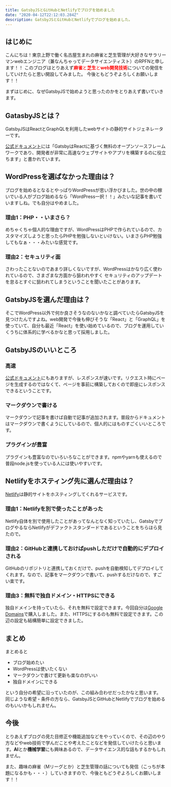 ```yaml
---
title: GatsbyJSとGitHubとNetlifyでブログを始めました
date: "2020-04-12T22:12:03.284Z"
description: GatsbyJSとGitHubとNetlifyでブログを始めました。
---
```


## はじめに 

こんにちは！東京上野で働く名古屋生まれの麻雀と芝生管理が大好きなサラリーマンwebエンジニア（兼なんちゃってデータサイエンティスト）のRPFNと申します！！
このブログはとりあえず<font color="red">**麻雀**と**芝生**と**web開発技術**</font>についての発信をしていけたらと思い開設してみました。
今後ともどうぞよろしくお願いします！！

まずはじめに、なぜGatsbyJSで始めようと思ったのかをとりあえず書いていきます。

## GatasbyJSとは？

GatsbyJSはReactとGraphQLを利用したwebサイトの静的サイトジェネレーターです。

[公式ドキュメント](https://www.gatsbyjs.org/)には「GatsbyはReactに基づく無料のオープンソースフレームワークであり、開発者が非常に高速なウェブサイトやアプリを構築するのに役立ちます」と書かれています。

## WordPressを選ばなかった理由は？

ブログを始めるとなるとやっぱりWordPressが思い浮かびました。世の中の稼いでいる人がブログ始めるなら「WordPress一択！！」みたいな記事を書いていますしね。でも自分はやめました。

### 理由1：PHP・・いまさら？

めちゃくちゃ個人的な理由ですが、WordPressはPHPで作られているので、カスタマイズしようと思ったらPHPを勉強しないといけない。いまさらPHP勉強してもなぁ・・・みたいな感覚です。

### 理由2：セキュリティ面

さわったことないのであまり詳しくないですが、WordPressはかなり広く使われているので、さまざまな方面から狙われやすく
セキュリティのアップデートを怠るとすぐに狙われてしまうということを聞いたことがあります。

## GatsbyJSを選んだ理由は？

そこでWordPress以外で何か良さそうなのないかなと調べていたらGatsbyJSを見つけたんですよね。web開発で今後も伸びそうな「React」と「GraphQL」を使っていて、自分も最近「React」を使い始めているので、ブログを運用していくうちに体系的に学べるかなと思って採用しました。

## GatsbyJSのいいところ

### 高速

[公式ドキュメント](https://www.gatsbyjs.org/)にもありますが、レスポンスが速いです。リクエスト時にページを生成するのではなくて、ページを事前に構築しておくので即座にレスポンスできるということです。

### マークダウンで書ける

マークダウンで記事を書けば自動で記事が追加されます。普段からドキュメントはマークダウンで書くようにしているので、個人的にはものすごくいいところです。

### プラグインが豊富

プラグインも豊富なのでいろいろなことができます。npmやyarnも使えるので普段node.jsを使っている人には使いやすいです。

## Netlifyをホスティング先に選んだ理由は？

[Netlify](https://www.netlify.com/)は静的サイトをホスティングしてくれるサービスです。

### 理由1：Netlifyを別で使ったことがあった

Netlify自体を別で使用したことがあってなんとなく知っていたし、GatsbyでブログやるならNetlifyがデファクトスタンダードであるということをちらほら見たので。

### 理由2：GitHubと連携しておけばpushしただけで自動的にデプロイされる

GitHubのリポジトリと連携しておくだけで、pushを自動検知してデプロイしてくれます。なので、記事をマークダウンで書いて、pushするだけなので、すごい楽です。

### 理由3：無料で独自ドメイン・HTTPSにできる

独自ドメインを持っていたら、それを無料で設定できます。今回自分は[Google Domains](https://domains.google/)で購入しました。また、HTTPSにするのも無料で設定できます。この辺の設定も結構簡単に設定できました。

## まとめ

まとめると

* ブログ始めたい
* WordPressは使いたくない
* マークダウンで書けて更新も楽なのがいい
* 独自ドメインにできる
  
という自分の希望に沿っていたのが、この組み合わせだったかなと思います。
同じような希望・条件の方なら、GatsbyJSとGitHubとNetlifyでブログを始めるのもいいかもしれません。

## 今後

とりあえずブログの見た目修正や機能追加などをやっていくので、その辺のやり方などやweb技術で学んだことや考えたことなどを発信していけたらと思います。**AI**とか**機械学習**にも興味あるので、データサイエンス的な話もするかもしれません。

また、趣味の麻雀（Mリーグとか）と芝生管理の話についても発信（こっちが本題になるかも・・・）していきますので、今後ともどうぞよろしくお願いします！！